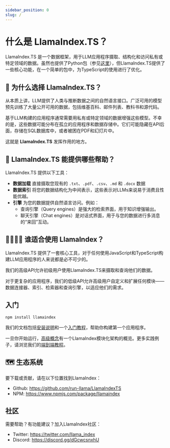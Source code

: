 ```yaml
---
sidebar_position: 0
slug: /
---
```


# 什么是 LlamaIndex.TS？

LlamaIndex.TS 是一个数据框架，用于LLM应用程序摄取、结构化和访问私有或特定领域的数据。虽然也提供了Python包（参见[这里](https://docs.llamaindex.ai/en/stable/)），但LlamaIndex.TS提供了一些核心功能，在一个简单的包中，为TypeScript的使用进行了优化。

## 🚀 为什么选择 LlamaIndex.TS？

从本质上讲，LLM提供了人类与推断数据之间的自然语言接口。广泛可用的模型预先训练了大量公开可用的数据，包括维基百科、邮件列表、教科书和源代码。

基于LLM构建的应用程序通常需要用私有或特定领域的数据增强这些模型。不幸的是，这些数据可能分布在孤立的应用程序和数据存储中。它们可能隐藏在API后面，存储在SQL数据库中，或者被困在PDF和幻灯片中。

这就是 **LlamaIndex.TS** 发挥作用的地方。

## 🦙 LlamaIndex.TS 能提供哪些帮助？

LlamaIndex.TS 提供以下工具：

- **数据加载** 直接摄取您现有的 `.txt`、`.pdf`、`.csv`、`.md` 和 `.docx` 数据
- **数据索引** 将您的数据结构化为中间表示，这些表示对LLMs来说易于消费且性能优越。
- **引擎** 为您的数据提供自然语言访问。例如：
  - 查询引擎（Query engines）是强大的检索界面，用于知识增强输出。
  - 聊天引擎（Chat engines）是对话式界面，用于与您的数据进行多消息的“来回”互动。

## 👨‍👩‍👧‍👦 谁适合使用 LlamaIndex？

LlamaIndex.TS 提供了一套核心工具，对于任何使用JavaScript和TypeScript构建LLM应用程序的人来说都是必不可少的。

我们的高级API允许初级用户使用LlamaIndex.TS来摄取和查询他们的数据。

对于更复杂的应用程序，我们的低级API允许高级用户自定义和扩展任何模块——数据连接器、索引、检索器和查询引擎，以适应他们的需求。

## 入门

`npm install llamaindex`

我们的文档包括[安装说明](./installation.md)和一个[入门教程](./starter.md)，帮助你构建第一个应用程序。

一旦你开始运行，[高级概念](./concepts.md)有一个LlamaIndex模块化架构的概览。更多实践例子，请浏览我们的[端到端教程](./end_to_end.md)。

## 🗺️ 生态系统

要下载或贡献，请在以下位置找到LlamaIndex：

- Github: https://github.com/run-llama/LlamaIndexTS
- NPM: https://www.npmjs.com/package/llamaindex

## 社区

需要帮助？有功能建议？加入LlamaIndex社区：

- Twitter: https://twitter.com/llama_index
- Discord: https://discord.gg/dGcwcsnxhU
